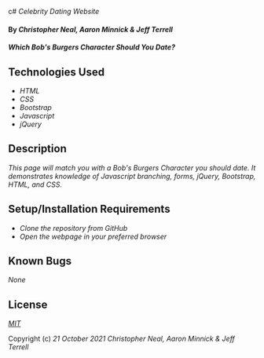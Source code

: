 c# _Celebrity Dating Website_

#### By _**Christopher Neal, Aaron Minnick & Jeff Terrell**_

#### _Which Bob's Burgers Character Should You Date?_

## Technologies Used

* _HTML_
* _CSS_
* _Bootstrap_
* _Javascript_
* _jQuery_

## Description

_This page will match you with a Bob's Burgers Character you should date.  It demonstrates knowledge of Javascript branching, forms, jQuery, Bootstrap, HTML, and CSS._

## Setup/Installation Requirements

* _Clone the repository from GitHub_
* _Open the webpage in your preferred browser_

## Known Bugs

_None_

## License

_[MIT](https://opensource.org/licenses/MIT)_

Copyright (c) _21 October 2021_ _Christopher Neal, Aaron Minnick & Jeff Terrell_